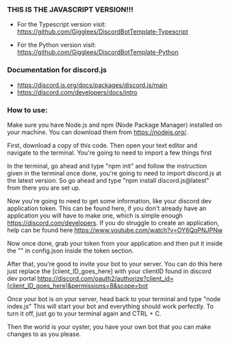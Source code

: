 ### THIS IS THE JAVASCRIPT VERSION!!!

- For the Typescript version visit: https://github.com/Gigglees/DiscordBotTemplate-Typescript

- For the Python version visit: https://github.com/Gigglees/DiscordBotTemplate-Python

### Documentation for discord.js
- https://discord.js.org/docs/packages/discord.js/main
- https://discord.com/developers/docs/intro

### How to use:

Make sure you have Node.js and npm (Node Package Manager) installed on your machine. You can download them from https://nodejs.org/.

First, download a copy of this code.
Then open your text editor and navigate to the terminal. 
You're going to need to import a few things first

In the terminal, go ahead and type "npm init" and follow the instruction given in the terminal
once done, you're going to need to import discord.js at the latest version. So go ahead and type "npm install discord.js@latest" from there you are set up.

Now you're going to need to get some information, like your discord dev application token. This can be found here, if you don't already have an application you will have to make one, which is simple enough https://discord.com/developers. If you do struggle to create an application, help can be found here https://www.youtube.com/watch?v=OY6QoPNJPNw

Now once done, grab your token from your application and then put it inside the "" in config.json inside the token section.

After that, you're good to invite your bot to your server. You can do this here just replace the [client_ID_goes_here] with your clientID found in discord dev portal https://discord.com/oauth2/authorize?client_id=[client_ID_goes_here]&permissions=8&scope=bot

Once your bot is on your server, head back to your terminal and type "node index.js" This will start your bot and everything should work perfectly. To turn it off, just go to your terminal again and CTRL + C.

Then the world is your oyster, you have your own bot that you can make changes to as you please.
